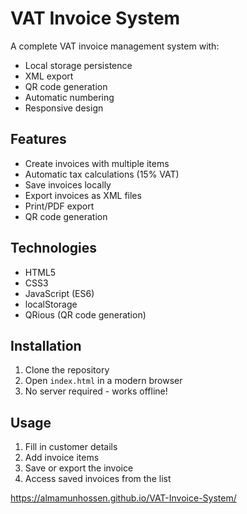 # VAT Invoice System

A complete VAT invoice management system with:
- Local storage persistence
- XML export
- QR code generation
- Automatic numbering
- Responsive design

## Features
- Create invoices with multiple items
- Automatic tax calculations (15% VAT)
- Save invoices locally
- Export invoices as XML files
- Print/PDF export
- QR code generation

## Technologies
- HTML5
- CSS3
- JavaScript (ES6)
- localStorage
- QRious (QR code generation)

## Installation
1. Clone the repository
2. Open `index.html` in a modern browser
3. No server required - works offline!

## Usage
1. Fill in customer details
2. Add invoice items
3. Save or export the invoice
4. Access saved invoices from the list

https://almamunhossen.github.io/VAT-Invoice-System/
